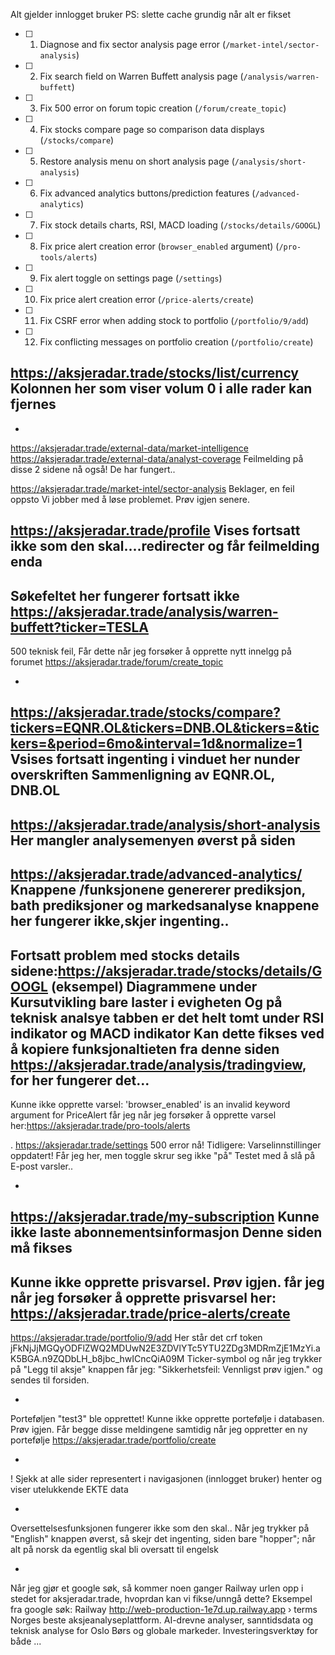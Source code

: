 Alt gjelder innlogget bruker
PS: slette cache grundig når alt er fikset


- [ ] 1. Diagnose and fix sector analysis page error (`/market-intel/sector-analysis`)
- [ ] 2. Fix search field on Warren Buffett analysis page (`/analysis/warren-buffett`)
- [ ] 3. Fix 500 error on forum topic creation (`/forum/create_topic`)
- [ ] 4. Fix stocks compare page so comparison data displays (`/stocks/compare`)
- [ ] 5. Restore analysis menu on short analysis page (`/analysis/short-analysis`)
- [ ] 6. Fix advanced analytics buttons/prediction features (`/advanced-analytics`)
- [ ] 7. Fix stock details charts, RSI, MACD loading (`/stocks/details/GOOGL`)
- [ ] 8. Fix price alert creation error (`browser_enabled` argument) (`/pro-tools/alerts`)
- [ ] 9. Fix alert toggle on settings page (`/settings`)
- [ ] 10. Fix price alert creation error (`/price-alerts/create`)
- [ ] 11. Fix CSRF error when adding stock to portfolio (`/portfolio/9/add`)
- [ ] 12. Fix conflicting messages on portfolio creation (`/portfolio/create`)

https://aksjeradar.trade/stocks/list/currency
Kolonnen her som viser volum 0  i alle rader kan fjernes
-

-
https://aksjeradar.trade/external-data/market-intelligence
https://aksjeradar.trade/external-data/analyst-coverage
Feilmelding på disse 2 sidene nå også! De har fungert..

https://aksjeradar.trade/market-intel/sector-analysis
Beklager, en feil oppsto
Vi jobber med å løse problemet. Prøv igjen senere.

https://aksjeradar.trade/profile
Vises fortsatt ikke som den skal....redirecter og får feilmelding enda
-
Søkefeltet her fungerer fortsatt ikke
https://aksjeradar.trade/analysis/warren-buffett?ticker=TESLA
-
500 teknisk feil, 
Får dette når jeg forsøker å opprette nytt innelgg på forumet  https://aksjeradar.trade/forum/create_topic

-
https://aksjeradar.trade/stocks/compare?tickers=EQNR.OL&tickers=DNB.OL&tickers=&tickers=&period=6mo&interval=1d&normalize=1
Vsises fortsatt ingenting i vinduet her nunder overskriften
Sammenligning av EQNR.OL, DNB.OL
-

https://aksjeradar.trade/analysis/short-analysis
Her mangler analysemenyen øverst på siden
-
https://aksjeradar.trade/advanced-analytics/
Knappene /funksjonene genererer prediksjon, bath prediksjoner og markedsanalyse knappene her fungerer ikke,skjer ingenting..
-

Fortsatt problem med stocks details sidene:https://aksjeradar.trade/stocks/details/GOOGL (eksempel)
Diagrammene under Kursutvikling bare laster i evigheten
Og på teknisk analsye tabben er det helt tomt under RSI indikator og MACD indikator
Kan dette fikses ved å kopiere funksjonaltieten fra denne siden https://aksjeradar.trade/analysis/tradingview, for her fungerer det...
-

Kunne ikke opprette varsel: 'browser_enabled' is an invalid keyword argument for PriceAlert
får jeg når jeg forsøker å opprette varsel her:https://aksjeradar.trade/pro-tools/alerts


.
https://aksjeradar.trade/settings
500 error nå!
Tidligere:
Varselinnstillinger oppdatert!
Får jeg her, men toggle skrur seg ikke "på"
Testet med å slå på E-post varsler..

-
https://aksjeradar.trade/my-subscription
Kunne ikke laste abonnementsinformasjon
Denne siden må fikses
-
Kunne ikke opprette prisvarsel. Prøv igjen.
får jeg når jeg forsøker å opprette prisvarsel her:
https://aksjeradar.trade/price-alerts/create
-
https://aksjeradar.trade/portfolio/9/add
Her står det crf token jFkNjJjMGQyODFlZWQ2MDUwN2E3ZDVlYTc5YTU2ZDg3MDRmZjE1MzYi.aK5BGA.n9ZQDbLH_b8jbc_hwICncQiA09M
Ticker-symbol og når jeg trykker på "Legg til aksje" knappen får jeg: "Sikkerhetsfeil: Vennligst prøv igjen." og sendes til forsiden.

-
Porteføljen "test3" ble opprettet!
Kunne ikke opprette portefølje i databasen. Prøv igjen.
Får begge disse meldingene samtidig når jeg
oppretter en ny portefølje
https://aksjeradar.trade/portfolio/create

-


! Sjekk at alle sider representert i navigasjonen (innlogget bruker) henter og viser utelukkende EKTE data

-
Oversettelsesfunksjonen fungerer ikke som den skal.. Når jeg trykker på "English" knappen øverst, så skejr det ingenting, siden bare "hopper"; når alt på norsk da egentlig skal bli oversatt til engelsk

-


Når jeg gjør et google søk,
så kommer noen ganger Railway urlen
opp i stedet for aksjeradar.trade, hvoprdan kan vi fikse/unngå dette?
Eksempel fra google søk:
Railway
http://web-production-1e7d.up.railway.app › terms
Norges beste aksjeanalyseplattform. AI-drevne analyser, sanntidsdata og teknisk analyse for Oslo Børs og globale markeder. Investeringsverktøy for både ...

